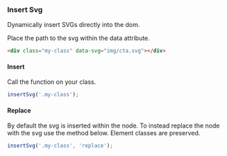 ### Insert Svg

Dynamically insert SVGs directly into the dom.

Place the path to the svg within the data attribute.

```html
<div class="my-class" data-svg="img/cta.svg"></div>
```

#### Insert

Call the function on your class.

```js
insertSvg('.my-class');
```

#### Replace

By default the svg is inserted within the node. To instead replace the node with the svg use the method below. Element classes are preserved.

```js
insertSvg('.my-class', 'replace');
```
